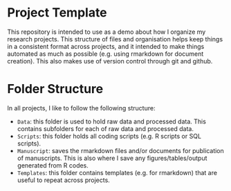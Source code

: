 # Project Template

This repository is intended to use as a demo about how I organize my research projects. This structure of files and organisation helps keep things in a consistent format across projects, and it intended to make things automated as much as possible (e.g. using rmarkdown for document creation). This also makes use of version control through git and github. 

# Folder Structure
In all projects, I like to follow the following structure:
  
- `Data`: this folder is used to hold raw data and processed data. This contains subfolders for each of raw data and processed data.
- `Scripts`: this folder holds all coding scripts (e.g. R scripts or SQL scripts).
- `Manuscript`: saves the rmarkdown files and/or documents for publication of manuscripts. This is also where I save any figures/tables/output generated from R codes.
- `Templates`: this folder contains templates (e.g. for rmarkdown) that are useful to repeat across projects.
